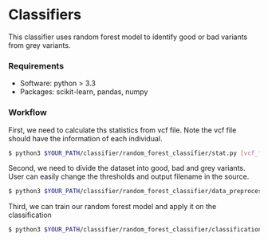 # Classifiers

This classifier uses random forest model to identify good or bad variants from grey variants.

### Requirements
 - Software: python > 3.3
 - Packages: scikit-learn, pandas, numpy

### Workflow
First, we need to calculate ths statistics from vcf file. Note the vcf file should have the information of each individual.

```sh
$ python3 $YOUR_PATH/classifier/random_forest_classifier/stat.py [vcf_file] [output_file] [ped_file] [discordant_genotype_file (optional)]
```

Second, we need to divide the dataset into good, bad and grey variants. User can easily change the thresholds and output filename in the source.
```sh
$ python3 $YOUR_PATH/classifier/random_forest_classifier/data_preprocessing.py [input_file]
```
Third, we can train our random forest model and apply it on the classification
```sh
$ python3 $YOUR_PATH/classifier/random_forest_classifier/classification.py [good_variants] [bad_variants] [grey_variants] [output_filename_suffix]
```
